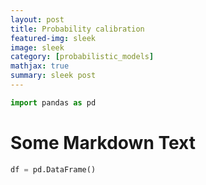 ```yaml
---
layout: post
title: Probability calibration
featured-img: sleek
image: sleek
category: [probabilistic_models]
mathjax: true
summary: sleek post
---
```


```python
import pandas as pd
```

# Some Markdown Text


```python
df = pd.DataFrame()
```
